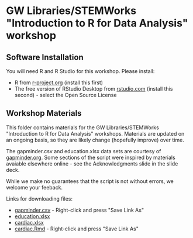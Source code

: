 # GW Libraries/STEMWorks "Introduction to R for Data Analysis" workshop 

## Software Installation

You will need R and R Studio for this workshop.  Please install:

- R from [r-project.org](https://r-project.org) (install this first)
- The free version of RStudio Desktop from [rstudio.com](https://www.rstudio.com/products/rstudio/download/)  (install this second) - select the Open Source License

## Workshop Materials

This folder contains materials for the GW Libraries/STEMWorks "Introduction to R for Data Analysis" workshops.  Materials are updated on an ongoing basis, so they are likely change (hopefully improve) over time.

The gapminder.csv and education.xlsx data sets are courtesy of [gapminder.org](gapminder.org).  Some sections of the script were inspired by materials avaiable elsewhere online - see the Acknowledgments slide in the slide deck. 

While we make no guarantees that the script is not without errors, we welcome your feeback.

Links for downloading files:

- [gapminder.csv](https://raw.githubusercontent.com/gwu-libraries/gwlibraries-workshops/master/r-for-data-analysis/data/gapminder.csv) - Right-click and press "Save Link As"
- [education.xlsx](https://github.com/gwu-libraries/gwlibraries-workshops/raw/master/r-for-data-analysis/data/education.xlsx)
- [cardiac.xlsx](https://github.com/gwu-libraries/gwlibraries-workshops/raw/master/r-for-data-analysis/data/cardiac.xlsx)
- [cardiac.Rmd](https://github.com/gwu-libraries/gwlibraries-workshops/raw/master/r-for-data-analysis/cardiac.Rmd) - Right-click and press "Save Link As"
